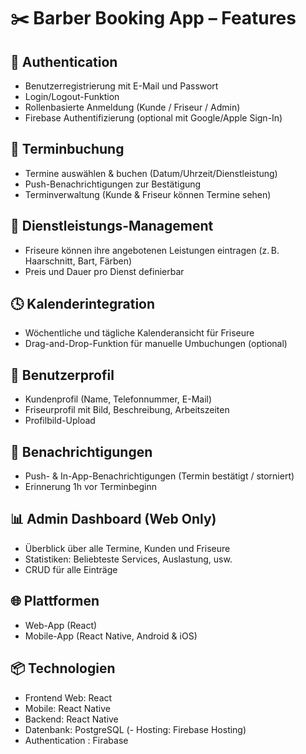 # ✂️ Barber Booking App – Features

## 🔐 Authentication
- Benutzerregistrierung mit E-Mail und Passwort
- Login/Logout-Funktion
- Rollenbasierte Anmeldung (Kunde / Friseur / Admin)
- Firebase Authentifizierung (optional mit Google/Apple Sign-In)

## 📅 Terminbuchung
- Termine auswählen & buchen (Datum/Uhrzeit/Dienstleistung)
- Push-Benachrichtigungen zur Bestätigung
- Terminverwaltung (Kunde & Friseur können Termine sehen)

## 🧰 Dienstleistungs-Management
- Friseure können ihre angebotenen Leistungen eintragen (z. B. Haarschnitt, Bart, Färben)
- Preis und Dauer pro Dienst definierbar

## 🕓 Kalenderintegration
- Wöchentliche und tägliche Kalenderansicht für Friseure
- Drag-and-Drop-Funktion für manuelle Umbuchungen (optional)

## 👤 Benutzerprofil
- Kundenprofil (Name, Telefonnummer, E-Mail)
- Friseurprofil mit Bild, Beschreibung, Arbeitszeiten
- Profilbild-Upload

## 🔔 Benachrichtigungen
- Push- & In-App-Benachrichtigungen (Termin bestätigt / storniert)
- Erinnerung 1h vor Terminbeginn


## 📊 Admin Dashboard (Web Only)
- Überblick über alle Termine, Kunden und Friseure
- Statistiken: Beliebteste Services, Auslastung, usw.
- CRUD für alle Einträge

## 🌐 Plattformen
- Web-App (React)
- Mobile-App (React Native, Android & iOS)

## 📦 Technologien
- Frontend Web:  React
- Mobile: React Native
- Backend: React Native
- Datenbank:  PostgreSQL
(- Hosting: Firebase Hosting)
- Authentication : Firabase
